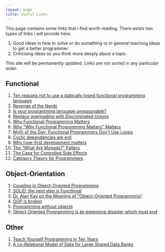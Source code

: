 ```yaml
---
layout: page
title: Useful Links
---
```


This page contains some links that i find worth reading. There exists two types of links i will provide here.

1. Good ideas in how to solve or do something or in general teaching ideas to get a better programmer.
1. Criticising ideas so you think more deeply about a topic.

This site will be permanently updated. Links are not sorted in any particular order.

## Functional

1. [Ten reasons not to use a statically typed functional programming language](http://fsharpforfunandprofit.com/posts/ten-reasons-not-to-use-a-functional-programming-language/)
1. [Revenge of the Nerds](http://www.paulgraham.com/icad.html)
1. [Is your programming language unreasonable?](http://fsharpforfunandprofit.com/posts/is-your-language-unreasonable/)
1. [Replace overloading with Discriminated Unions](http://blog.ploeh.dk/2013/10/21/replace-overloading-with-discriminated-unions/)
1. [Why Functional Programming Matters](http://www.cse.chalmers.se/~rjmh/Papers/whyfp.html)
1. [Why "Why Functional Programming Matters" Matters](http://raganwald.com/2014/12/20/why-why-functional-programming-matters-matters.html)
1. [Myth of the Day: Functional Programmers Don't Use Loops](http://two-wrongs.com/myth-of-the-day-functional-programmers-dont-use-loops)
1. [Cyclic dependencies are evil](http://fsharpforfunandprofit.com/posts/cyclic-dependencies/)
1. [Why type-first development matters](http://tomasp.net/blog/type-first-development.aspx/)
1. [The "What Are Monads?" Fallacy](http://two-wrongs.com/the-what-are-monads-fallacy)
1. [The Case for Controlled Side Effects](http://two-wrongs.com/the-case-for-controlled-side-effects)
1. [Category Theory for Programmers](http://bartoszmilewski.com/2014/10/28/category-theory-for-programmers-the-preface/)

## Object-Orientation

1. [Coupling in Object-Oriented Programming](http://mergeconflict.com/coupling-in-object-oriented-programming/)
1. [SOLID: the next step is Functional](http://blog.ploeh.dk/2014/03/10/solid-the-next-step-is-functional/)
1. [Dr. Alan Kay on the Meaning of "Object-Oriented Programming"](http://userpage.fu-berlin.de/~ram/pub/pub_jf47ht81Ht/doc_kay_oop_en)
1. [OOP is broken](http://www.falkoriemenschneider.de/a__2013-09-12__OOP%20is%20broken.html)
1. [Programming without objects](http://www.falkoriemenschneider.de/a__2014-09-17__Programming-without-objects.html)
1. [Object Oriented Programming is an expensive disaster which must end](http://www.smashcompany.com/technology/object-oriented-programming-is-an-expensive-disaster-which-must-end)

## Other

1. [Teach Yourself Programming in Ten Years](http://www.norvig.com/21-days.html)
1. [A co-Relational Model of Data for Large Shared Data Banks](http://queue.acm.org/detail.cfm?id=1961297)
